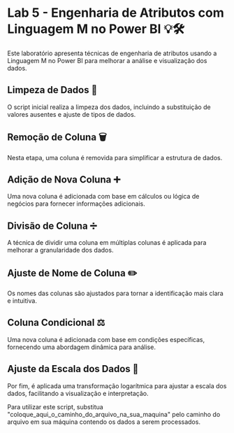 # Lab 5 - Engenharia de Atributos com Linguagem M no Power BI 💡🛠️

Este laboratório apresenta técnicas de engenharia de atributos usando a Linguagem M no Power BI para melhorar a análise e visualização dos dados.

## Limpeza de Dados 🧹
O script inicial realiza a limpeza dos dados, incluindo a substituição de valores ausentes e ajuste de tipos de dados.

## Remoção de Coluna 🗑️
Nesta etapa, uma coluna é removida para simplificar a estrutura de dados.

## Adição de Nova Coluna ➕
Uma nova coluna é adicionada com base em cálculos ou lógica de negócios para fornecer informações adicionais.

## Divisão de Coluna ➗
A técnica de dividir uma coluna em múltiplas colunas é aplicada para melhorar a granularidade dos dados.

## Ajuste de Nome de Coluna ✏️
Os nomes das colunas são ajustados para tornar a identificação mais clara e intuitiva.

## Coluna Condicional ⚖️
Uma nova coluna é adicionada com base em condições específicas, fornecendo uma abordagem dinâmica para análise.

## Ajuste da Escala dos Dados 📏
Por fim, é aplicada uma transformação logarítmica para ajustar a escala dos dados, facilitando a visualização e interpretação.

Para utilizar este script, substitua "coloque_aqui_o_caminho_do_arquivo_na_sua_maquina" pelo caminho do arquivo em sua máquina contendo os dados a serem processados.
